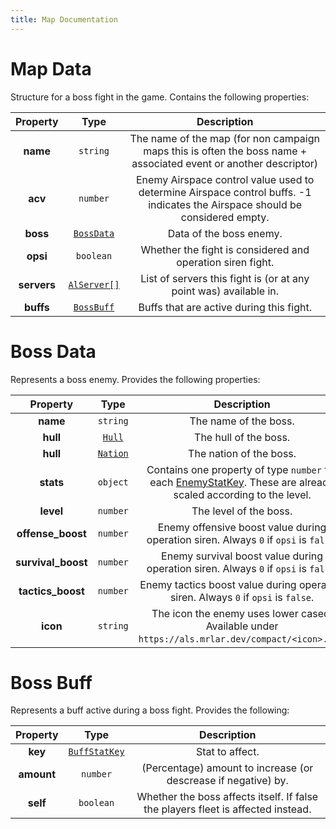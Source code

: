 ```yaml
---
title: Map Documentation
---
```


# Map Data

Structure for a boss fight in the game. Contains the following properties:

|  Property   |                  Type                  |                                                         Description                                                          |
| :---------: | :------------------------------------: | :--------------------------------------------------------------------------------------------------------------------------: |
|  **name**   |                `string`                |       The name of the map (for non campaign maps this is often the boss name + associated event or another descriptor)       |
|   **acv**   |                `number`                | Enemy Airspace control value used to determine Airspace control buffs. -1 indicates the Airspace should be considered empty. |
|  **boss**   |        [`BossData`](#boss-data)        |                                                   Data of the boss enemy.                                                    |
|  **opsi**   |               `boolean`                |                                  Whether the fight is considered and operation siren fight.                                  |
| **servers** | [`AlServer[]`](../common.md#al-server) |                              List of servers this fight is (or at any point was) available in.                               |
|  **buffs**  |        [`BossBuff`](#boss-buff)        |                                           Buffs that are active during this fight.                                           |

# Boss Data

Represents a boss enemy. Provides the following properties:

|      Property      |              Type               |                                                                  Description                                                                  |
| :----------------: | :-----------------------------: | :-------------------------------------------------------------------------------------------------------------------------------------------: |
|      **name**      |            `string`             |                                                             The name of the boss.                                                             |
|      **hull**      |   [`Hull`](../common.md#hull)   |                                                             The hull of the boss.                                                             |
|      **hull**      | [`Nation`](../common.md#nation) |                                                            The nation of the boss.                                                            |
|     **stats**      |            `object`             | Contains one property of type `number` for each [EnemyStatKey](../common.md#enemy-stat-key). These are already scaled according to the level. |
|     **level**      |            `number`             |                                                            The level of the boss.                                                             |
| **offense_boost**  |            `number`             |                             Enemy offensive boost value during operation siren. Always `0` if `opsi` is `false`.                              |
| **survival_boost** |            `number`             |                              Enemy survival boost value during operation siren. Always `0` if `opsi` is `false`.                              |
| **tactics_boost**  |            `number`             |                              Enemy tactics boost value during operation siren. Always `0` if `opsi` is `false`.                               |
|      **icon**      |            `string`             |                       The icon the enemy uses lower cased. Available under `https://als.mrlar.dev/compact/<icon>.png`.                        |

# Boss Buff

Represents a buff active during a boss fight. Provides the following:

|  Property  |                     Type                     |                                   Description                                    |
| :--------: | :------------------------------------------: | :------------------------------------------------------------------------------: |
|  **key**   | [`BuffStatKey`](../common.md#buff-stat-keys) |                                 Stat to affect.                                  |
| **amount** |                   `number`                   |          (Percentage) amount to increase (or descrease if negative) by.          |
|  **self**  |                  `boolean`                   | Whether the boss affects itself. If false the players fleet is affected instead. |
